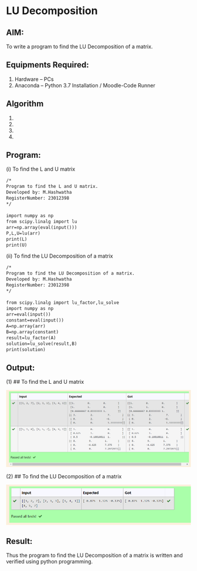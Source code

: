 # LU Decomposition 

## AIM:
To write a program to find the LU Decomposition of a matrix.

## Equipments Required:
1. Hardware – PCs
2. Anaconda – Python 3.7 Installation / Moodle-Code Runner

## Algorithm
1. 
2. 
3. 
4. 

## Program:
(i) To find the L and U matrix
```
/*
Program to find the L and U matrix.
Developed by: M.Hashwatha
RegisterNumber: 23012398
*/

import numpy as np
from scipy.linalg import lu
arr=np.array(eval(input()))
P,L,U=lu(arr)
print(L)
print(U)

```
(ii) To find the LU Decomposition of a matrix
```
/*
Program to find the LU Decomposition of a matrix.
Developed by: M.Hashwatha
RegisterNumber: 23012398
*/

from scipy.linalg import lu_factor,lu_solve
import numpy as np
arr=eval(input())
constant=eval(input())
A=np.array(arr)
B=np.array(constant)
result=lu_factor(A)
solution=lu_solve(result,B)
print(solution)

```

## Output:
(1) ## To find the L and U matrix

![Alt text](image.png)

(2) ## To find the LU Decomposition of a matrix

![Alt text](image-1.png)

## Result:
Thus the program to find the LU Decomposition of a matrix is written and verified using python programming.